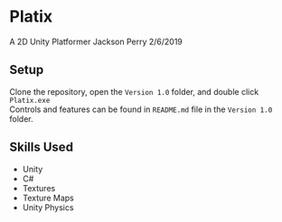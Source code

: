 # Platix
A 2D Unity Platformer
Jackson Perry 2/6/2019

## Setup
Clone the repository, open the `Version 1.0` folder, and double click `Platix.exe`  
Controls and features can be found in `README.md` file in the `Version 1.0` folder. 

## Skills Used
- Unity
- C#
- Textures
- Texture Maps
- Unity Physics
